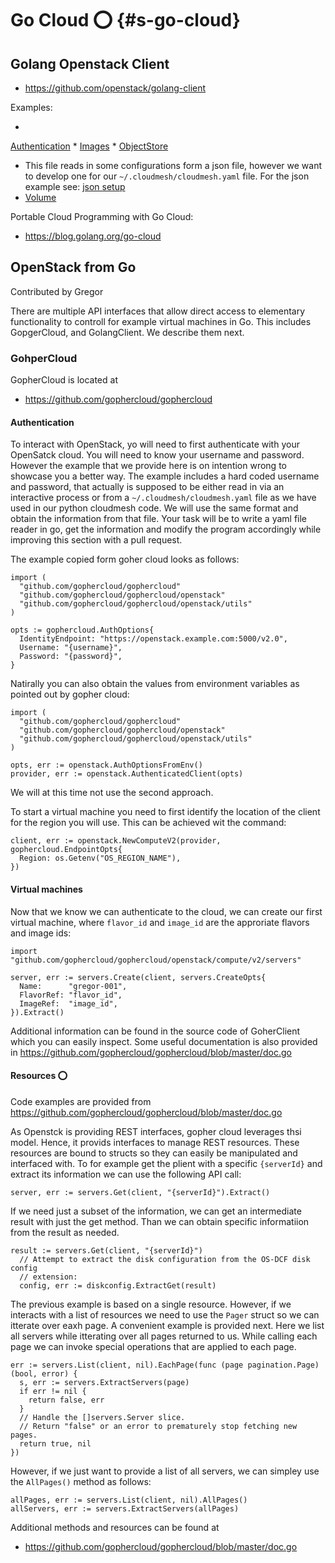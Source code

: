 # Go Cloud :o: {#s-go-cloud}

## Golang Openstack Client

* <https://github.com/openstack/golang-client>

Examples:

*
[Authentication](https://github.com/openstack/golang-client/blob/master/examples/authentication/authentication.go)
*
[Images](https://github.com/openstack/golang-client/blob/master/examples/image/image.go)
*
[ObjectStore](https://github.com/openstack/golang-client/blob/master/examples/objectstorage/objectstorage.go)
* This file reads in some configurations form a json file, however we
  want to develop one for our `~/.cloudmesh/cloudmesh.yaml` file. For
  the json example see:
  [json setup](https://github.com/openstack/golang-client/blob/master/examples/setup/setup.go)
* [Volume](https://github.com/openstack/golang-client/blob/master/examples/volume/volume.go)


Portable Cloud Programming with Go Cloud:

* <https://blog.golang.org/go-cloud>


## OpenStack from Go

Contributed by Gregor

There are multiple API interfaces that allow direct access to
elementary functionality to controll for example virtual machines in
Go. This includes GopgerCloud, and GolangClient. We describe them next.

### GohperCloud

GopherCloud is located at

* <https://github.com/gophercloud/gophercloud>

#### Authentication

To interact with OpenStack, yo will need to first authenticate with
your OpenSatck cloud. You will need to know your username and
password. However the example that we provide here is on intention
wrong to showcase you a better way. The example includes a hard coded
username and password, that actually is supposed to be either read in
via an interactive process or from a `~/.cloudmesh/cloudmesh.yaml`
file as we have used in our python cloudmesh code. We will use the
same format and obtain the information from that file. Your task will
be to write a yaml file reader in go, get the information and modify
the program accordingly while improving this section with a pull
request.

The example copied form goher cloud looks as follows:

```
import (
  "github.com/gophercloud/gophercloud"
  "github.com/gophercloud/gophercloud/openstack"
  "github.com/gophercloud/gophercloud/openstack/utils"
)

opts := gophercloud.AuthOptions{
  IdentityEndpoint: "https://openstack.example.com:5000/v2.0",
  Username: "{username}",
  Password: "{password}",
}
```

Natirally you can also obtain the values from environment
variables as pointed out by gopher cloud:

```
import (
  "github.com/gophercloud/gophercloud"
  "github.com/gophercloud/gophercloud/openstack"
  "github.com/gophercloud/gophercloud/openstack/utils"
)

opts, err := openstack.AuthOptionsFromEnv()
provider, err := openstack.AuthenticatedClient(opts)
```

We will at this time not use the second approach.

To start a virtual machine you need to first identify the location of
the client for the region you will use. This can be achieved wit the
command:

```
client, err := openstack.NewComputeV2(provider, gophercloud.EndpointOpts{
  Region: os.Getenv("OS_REGION_NAME"),
})
```

#### Virtual machines

Now that we know we can authenticate to the cloud,
we can create our first virtual machine, where `flavor_id` and `image_id`
are the approriate flavors and image ids:


```
import "github.com/gophercloud/gophercloud/openstack/compute/v2/servers"

server, err := servers.Create(client, servers.CreateOpts{
  Name:      "gregor-001",
  FlavorRef: "flavor_id",
  ImageRef:  "image_id",
}).Extract()
```

Additional information can be found in the source code of GoherClient
which you can easily inspect. Some useful documentation is also
provided in <https://github.com/gophercloud/gophercloud/blob/master/doc.go>


#### Resources :o:

Code examples are provided from  <https://github.com/gophercloud/gophercloud/blob/master/doc.go>

As Openstck is providing REST interfaces, gopher cloud leverages thsi
model. Hence, it provids interfaces to manage REST resources. These
resources are bound to structs so they can easily be manipulated and
interfaced with. To for example get the plient with a specific
`{serverId}` and extract its information we can use the following API
call:


```
server, err := servers.Get(client, "{serverId}").Extract()
```
  
If we need just a subset of the information, we can get an
intermediate result with just the get method. Than we can obtain
specific informatiion from the result as needed.


```
result := servers.Get(client, "{serverId}")
  // Attempt to extract the disk configuration from the OS-DCF disk config
  // extension:
  config, err := diskconfig.ExtractGet(result)
```

The previous example is based on a single resource. However, if we
interacts with a list of resources we need to use the `Pager` struct
so we can itterate over eaxh page. A convenient example is provided
next. Here we list all servers while itterating over all pages
returned to us. While calling each page we can invoke special
operations that are applied to each page.

```
err := servers.List(client, nil).EachPage(func (page pagination.Page) (bool, error) {
  s, err := servers.ExtractServers(page)
  if err != nil {
    return false, err
  }
  // Handle the []servers.Server slice.
  // Return "false" or an error to prematurely stop fetching new pages.
  return true, nil
})
```

However, if we just want to provide a list of all servers, we can
simpley use the `AllPages()` method as follows:

```
allPages, err := servers.List(client, nil).AllPages()
allServers, err := servers.ExtractServers(allPages)
```
    
Additional methods and resources can be found at

* <https://github.com/gophercloud/gophercloud/blob/master/doc.go>
